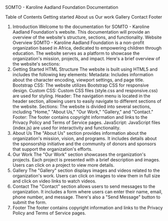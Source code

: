 SOMTO - Karoline Aadland Foundation Documentation

Table of Contents
Getting started
About us
Our work
Gallery
Contact
Footer


1. Introduction <a name="introduction"></a>
Welcome to the documentation for SOMTO - Karoline Aadland Foundation's website. This documentation will provide an overview of the website's structure, sections, and functionality.
Website Overview
SOMTO - Karoline Aadland Foundation is a non-profit organization based in Africa, dedicated to empowering children through education. The website serves as a platform to showcase the organization's mission, projects, and impact. Here's a brief overview of the website's sections:
2. Getting Started <a name="getting-started"></a>
HTML Structure
The website is built using HTML5 and includes the following key elements:
Metadata: Includes information about the character encoding, viewport settings, and page title.
Bootstrap CSS: The website utilizes Bootstrap CSS for responsive design.
Custom CSS: Custom CSS files (style.css and responsive.css) are used for styling.
Header: The navigation menu is located in the header section, allowing users to easily navigate to different sections of the website.
Sections: The website is divided into several sections, including "Home," "About Us," "Our Work," "Gallery," and "Contact."
Footer: The footer contains copyright information and links to the Privacy Policy and Terms of Service pages.
JavaScript: JavaScript files (index.js) are used for interactivity and functionality.
3. About Us <a name="about-us"></a>
The "About Us" section provides information about the organization's mission, vision, and programs. It includes details about the sponsorship initiative and the community of donors and sponsors that support the organization's efforts.
4. Our Work <a name="our-work"></a>
The "Our Work" section showcases the organization's projects. Each project is presented with a brief description and images. Users can click on a project to view more details.
5. Gallery <a name="gallery"></a>
The "Gallery" section displays images and videos related to the organization's work. Users can click on images to view them in full size and click on video links to watch videos.
6. Contact <a name="contact"></a>
The "Contact" section allows users to send messages to the organization. It includes a form where users can enter their name, email, phone number, and message. There's also a "Send Message" button to submit the form.
7. Footer <a name="footer"></a>
The footer contains copyright information and links to the Privacy Policy and Terms of Service pages.
